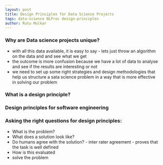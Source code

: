 ```yaml
---
layout: post
title: Design Principles for Data Science Projects
tags: data-science NLProc design-principles
author: Rutu Mulkar
---
```



### Why are Data science projects unique?

* with all this data available, it is easy to say - lets just throw an algorithm on the data and and see what we get
* the outcome is more confusion because we have a lot of data to analyse and see if the results are interesting or not
* we need to set up some right strategies and design methodologies that help us structure a sata science problem in a way that is more effective in solving our problem
<!--more-->
### What is a design principle?

### Design principles for software engineering

### Asking the right questions for design principles:
* What is the problem?
* What does a solution look like?
* Do humans agree with the solution? - inter rater agreement - proves that the task is well defined
* How is this evaluated
* solve the problem

